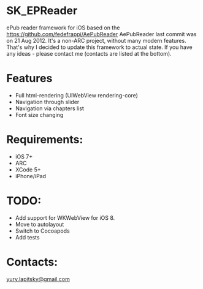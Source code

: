 SK_EPReader
===========

ePub reader framework for iOS based on the https://github.com/fedefrappi/AePubReader
AePubReader last commit was on 21 Aug 2012. It's a non-ARC project, without many modern features. That's why I decided to update this framework to actual state. If you have any ideas - please contact me (contacts are listed at the bottom).

Features
====

- Full html-rendering (UIWebView rendering-core)
- Navigation through slider
- Navigation via chapters list
- Font size changing

Requirements:
====

- iOS 7+
- ARC
- XCode 5+
- iPhone/iPad

TODO:
====

- Add support for WKWebView for iOS 8.
- Move to autolayout
- Switch to Cocoapods
- Add tests

Contacts:
====

yury.lapitsky@gmail.com
